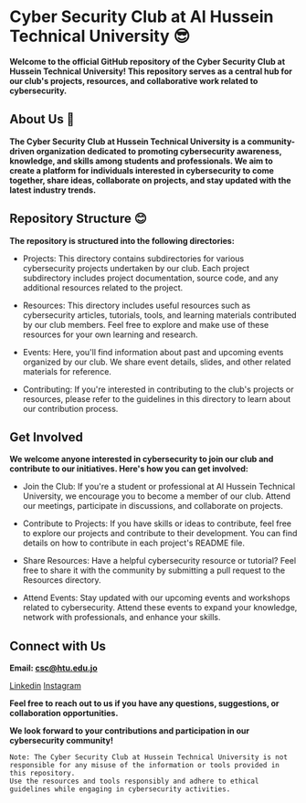 # Cyber Security Club at Al Hussein Technical University 😎

**Welcome to the official GitHub repository of the Cyber Security Club at Hussein Technical University! 
This repository serves as a central hub for our club's projects, resources, and collaborative work related to cybersecurity.**

## About Us 🙂

**The Cyber Security Club at Hussein Technical University is a community-driven organization dedicated to promoting cybersecurity awareness, knowledge, and skills among students and professionals. 
We aim to create a platform for individuals interested in cybersecurity to come together, share ideas, collaborate on projects, and stay updated with the latest industry trends.**

## Repository Structure 😊

**The repository is structured into the following directories:**

- Projects: This directory contains subdirectories for various cybersecurity projects undertaken by our club. Each project subdirectory includes project documentation, source code, and any additional resources related to the project.

- Resources: This directory includes useful resources such as cybersecurity articles, tutorials, tools, and learning materials contributed by our club members. Feel free to explore and make use of these resources for your own learning and research.

- Events: Here, you'll find information about past and upcoming events organized by our club. We share event details, slides, and other related materials for reference.

- Contributing: If you're interested in contributing to the club's projects or resources, please refer to the guidelines in this directory to learn about our contribution process.

## Get Involved

**We welcome anyone interested in cybersecurity to join our club and contribute to our initiatives. Here's how you can get involved:**

- Join the Club: If you're a student or professional at Al Hussein Technical University, we encourage you to become a member of our club. Attend our meetings, participate in discussions, and collaborate on projects.

- Contribute to Projects: If you have skills or ideas to contribute, feel free to explore our projects and contribute to their development. You can find details on how to contribute in each project's README file.

- Share Resources: Have a helpful cybersecurity resource or tutorial? Feel free to share it with the community by submitting a pull request to the Resources directory.

- Attend Events: Stay updated with our upcoming events and workshops related to cybersecurity. Attend these events to expand your knowledge, network with professionals, and enhance your skills.

## Connect with Us

**Email: csc@htu.edu.jo**

[Linkedin](https://www.linkedin.com/company/csc-htu/)
[Instagram](https://www.instagram.com/csc_htu/)

**Feel free to reach out to us if you have any questions, suggestions, or collaboration opportunities.**

**We look forward to your contributions and participation in our cybersecurity community!**
```
Note: The Cyber Security Club at Hussein Technical University is not responsible for any misuse of the information or tools provided in this repository.
Use the resources and tools responsibly and adhere to ethical guidelines while engaging in cybersecurity activities.
```

